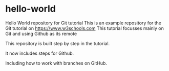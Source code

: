 # hello-world
Hello World repository for Git tutorial
This is an example repository for the Git tutorial on https://www.w3schools.com
This tutorial focusses mainly on Git and using Github as its remote

This repository is built step by step in the tutorial.

It now includes steps for Github.

Including how to work with branches on GitHub.
